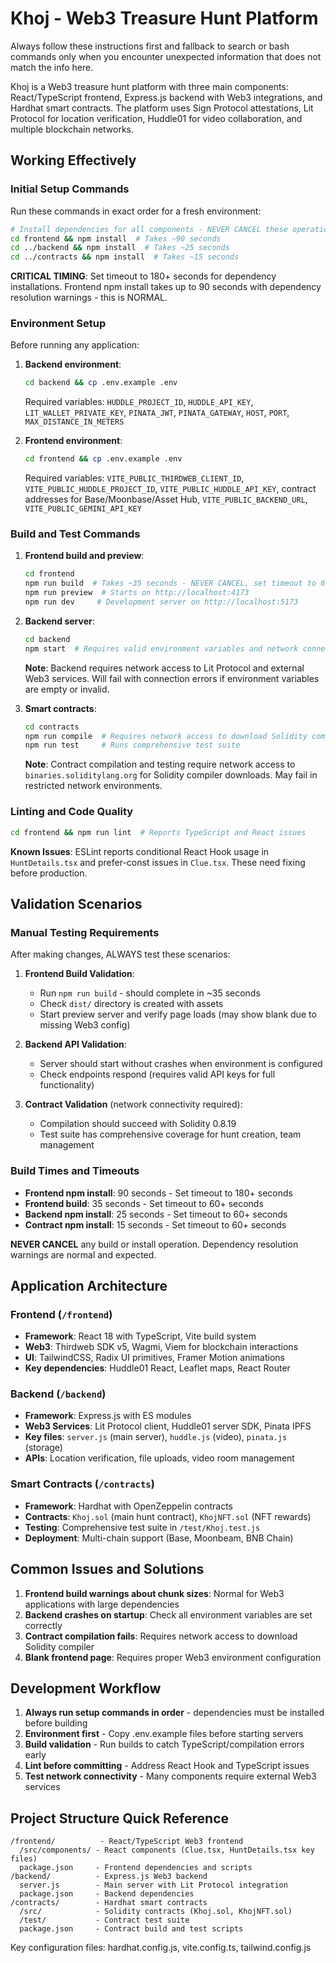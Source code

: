 # Khoj - Web3 Treasure Hunt Platform

Always follow these instructions first and fallback to search or bash commands only when you encounter unexpected information that does not match the info here.

Khoj is a Web3 treasure hunt platform with three main components: React/TypeScript frontend, Express.js backend with Web3 integrations, and Hardhat smart contracts. The platform uses Sign Protocol attestations, Lit Protocol for location verification, Huddle01 for video collaboration, and multiple blockchain networks.

## Working Effectively

### Initial Setup Commands
Run these commands in exact order for a fresh environment:

```bash
# Install dependencies for all components - NEVER CANCEL these operations
cd frontend && npm install  # Takes ~90 seconds
cd ../backend && npm install  # Takes ~25 seconds  
cd ../contracts && npm install  # Takes ~15 seconds
```

**CRITICAL TIMING**: Set timeout to 180+ seconds for dependency installations. Frontend npm install takes up to 90 seconds with dependency resolution warnings - this is NORMAL.

### Environment Setup
Before running any application:

1. **Backend environment**:
   ```bash
   cd backend && cp .env.example .env
   ```
   Required variables: `HUDDLE_PROJECT_ID`, `HUDDLE_API_KEY`, `LIT_WALLET_PRIVATE_KEY`, `PINATA_JWT`, `PINATA_GATEWAY`, `HOST`, `PORT`, `MAX_DISTANCE_IN_METERS`

2. **Frontend environment**:
   ```bash
   cd frontend && cp .env.example .env  
   ```
   Required variables: `VITE_PUBLIC_THIRDWEB_CLIENT_ID`, `VITE_PUBLIC_HUDDLE_PROJECT_ID`, `VITE_PUBLIC_HUDDLE_API_KEY`, contract addresses for Base/Moonbase/Asset Hub, `VITE_PUBLIC_BACKEND_URL`, `VITE_PUBLIC_GEMINI_API_KEY`

### Build and Test Commands

1. **Frontend build and preview**:
   ```bash
   cd frontend
   npm run build  # Takes ~35 seconds - NEVER CANCEL, set timeout to 60+ seconds
   npm run preview  # Starts on http://localhost:4173
   npm run dev     # Development server on http://localhost:5173
   ```

2. **Backend server**:
   ```bash
   cd backend  
   npm start  # Requires valid environment variables and network connectivity
   ```
   **Note**: Backend requires network access to Lit Protocol and external Web3 services. Will fail with connection errors if environment variables are empty or invalid.

3. **Smart contracts**:
   ```bash
   cd contracts
   npm run compile  # Requires network access to download Solidity compiler
   npm run test     # Runs comprehensive test suite
   ```
   **Note**: Contract compilation and testing require network access to `binaries.soliditylang.org` for Solidity compiler downloads. May fail in restricted network environments.

### Linting and Code Quality
```bash
cd frontend && npm run lint  # Reports TypeScript and React issues
```
**Known Issues**: ESLint reports conditional React Hook usage in `HuntDetails.tsx` and prefer-const issues in `Clue.tsx`. These need fixing before production.

## Validation Scenarios

### Manual Testing Requirements
After making changes, ALWAYS test these scenarios:

1. **Frontend Build Validation**:
   - Run `npm run build` - should complete in ~35 seconds
   - Check `dist/` directory is created with assets
   - Start preview server and verify page loads (may show blank due to missing Web3 config)

2. **Backend API Validation**:
   - Server should start without crashes when environment is configured
   - Check endpoints respond (requires valid API keys for full functionality)

3. **Contract Validation** (network connectivity required):
   - Compilation should succeed with Solidity 0.8.19
   - Test suite has comprehensive coverage for hunt creation, team management

### Build Times and Timeouts
- **Frontend npm install**: 90 seconds - Set timeout to 180+ seconds
- **Frontend build**: 35 seconds - Set timeout to 60+ seconds  
- **Backend npm install**: 25 seconds - Set timeout to 60+ seconds
- **Contract npm install**: 15 seconds - Set timeout to 60+ seconds

**NEVER CANCEL** any build or install operation. Dependency resolution warnings are normal and expected.

## Application Architecture

### Frontend (`/frontend`)
- **Framework**: React 18 with TypeScript, Vite build system
- **Web3**: Thirdweb SDK v5, Wagmi, Viem for blockchain interactions
- **UI**: TailwindCSS, Radix UI primitives, Framer Motion animations
- **Key dependencies**: Huddle01 React, Leaflet maps, React Router

### Backend (`/backend`)
- **Framework**: Express.js with ES modules
- **Web3 Services**: Lit Protocol client, Huddle01 server SDK, Pinata IPFS
- **Key files**: `server.js` (main server), `huddle.js` (video), `pinata.js` (storage)
- **APIs**: Location verification, file uploads, video room management

### Smart Contracts (`/contracts`)
- **Framework**: Hardhat with OpenZeppelin contracts  
- **Contracts**: `Khoj.sol` (main hunt contract), `KhojNFT.sol` (NFT rewards)
- **Testing**: Comprehensive test suite in `/test/Khoj.test.js`
- **Deployment**: Multi-chain support (Base, Moonbeam, BNB Chain)

## Common Issues and Solutions

1. **Frontend build warnings about chunk sizes**: Normal for Web3 applications with large dependencies
2. **Backend crashes on startup**: Check all environment variables are set correctly
3. **Contract compilation fails**: Requires network access to download Solidity compiler
4. **Blank frontend page**: Requires proper Web3 environment configuration

## Development Workflow

1. **Always run setup commands in order** - dependencies must be installed before building
2. **Environment first** - Copy .env.example files before starting servers  
3. **Build validation** - Run builds to catch TypeScript/compilation errors early
4. **Lint before committing** - Address React Hook and TypeScript issues
5. **Test network connectivity** - Many components require external Web3 services

## Project Structure Quick Reference

```
/frontend/          - React/TypeScript Web3 frontend
  /src/components/ - React components (Clue.tsx, HuntDetails.tsx key files)
  package.json     - Frontend dependencies and scripts
/backend/          - Express.js Web3 backend
  server.js        - Main server with Lit Protocol integration
  package.json     - Backend dependencies  
/contracts/        - Hardhat smart contracts
  /src/            - Solidity contracts (Khoj.sol, KhojNFT.sol)
  /test/           - Contract test suite
  package.json     - Contract build and test scripts
```

Key configuration files: hardhat.config.js, vite.config.ts, tailwind.config.js